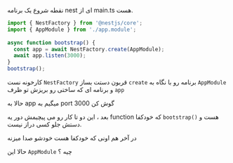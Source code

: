 نقطه شروع یک برنامه nest ای از main.ts هست.

```ts
import { NestFactory } from '@nestjs/core';  
import { AppModule } from './app.module';  
  
async function bootstrap() {  
  const app = await NestFactory.create(AppModule);  
  await app.listen(3000);  
}  
bootstrap();
```

کارخونه نست `NestFactory` قربون دستت بساز `create` برنامه رو با نگاه به `AppModule` و برنامه ای که ساختی رو بریزش تو ظرف `app` 

حالا به app میگیم به port 3000 گوش کن

بعد ، این دو تا کار رو می پیچیمش دور یه function که خودکفا `bootstrap()` هست و دستش جلو کسی دراز نیست.

در آخر هم اونی که خودکفا هست خودشو صدا میزنه 

حالا این `AppModule` چیه ؟

